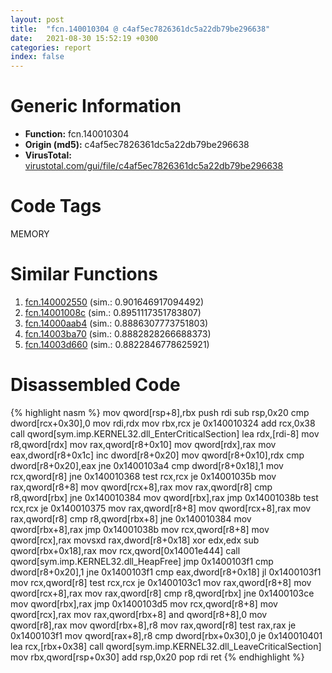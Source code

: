 ```yaml
---
layout: post
title:  "fcn.140010304 @ c4af5ec7826361dc5a22db79be296638"
date:   2021-08-30 15:52:19 +0300
categories: report
index: false
---
```


# Generic Information
- **Function:** fcn.140010304
- **Origin (md5):** c4af5ec7826361dc5a22db79be296638
- **VirusTotal:** [virustotal.com/gui/file/c4af5ec7826361dc5a22db79be296638][virustotal_ref]

# Code Tags
<span class="tag" id="MEMORY">MEMORY</span>


# Similar Functions

1. [fcn.140002550][similar_1_ref] (sim.: 0.901646917094492)
2. [fcn.14001008c][similar_2_ref] (sim.: 0.8951117351783807)
3. [fcn.14000aab4][similar_3_ref] (sim.: 0.8886307773751803)
4. [fcn.14003ba70][similar_4_ref] (sim.: 0.8882828266688373)
5. [fcn.14003d660][similar_5_ref] (sim.: 0.8822846778625921)


# Disassembled Code

{% highlight nasm %}
mov qword[rsp+8],rbx
push rdi
sub rsp,0x20
cmp dword[rcx+0x30],0
mov rdi,rdx
mov rbx,rcx
je 0x140010324
add rcx,0x38
call qword[sym.imp.KERNEL32.dll_EnterCriticalSection]
lea rdx,[rdi-8]
mov r8,qword[rdx]
mov rax,qword[r8+0x10]
mov qword[rdx],rax
mov eax,dword[r8+0x1c]
inc dword[r8+0x20]
mov qword[r8+0x10],rdx
cmp dword[r8+0x20],eax
jne 0x1400103a4
cmp dword[r8+0x18],1
mov rcx,qword[r8]
jne 0x140010368
test rcx,rcx
je 0x14001035b
mov rax,qword[r8+8]
mov qword[rcx+8],rax
mov rax,qword[r8]
cmp r8,qword[rbx]
jne 0x140010384
mov qword[rbx],rax
jmp 0x14001038b
test rcx,rcx
je 0x140010375
mov rax,qword[r8+8]
mov qword[rcx+8],rax
mov rax,qword[r8]
cmp r8,qword[rbx+8]
jne 0x140010384
mov qword[rbx+8],rax
jmp 0x14001038b
mov rcx,qword[r8+8]
mov qword[rcx],rax
movsxd rax,dword[r8+0x18]
xor edx,edx
sub qword[rbx+0x18],rax
mov rcx,qword[0x14001e444]
call qword[sym.imp.KERNEL32.dll_HeapFree]
jmp 0x1400103f1
cmp dword[r8+0x20],1
jne 0x1400103f1
cmp eax,dword[r8+0x18]
jl 0x1400103f1
mov rcx,qword[r8]
test rcx,rcx
je 0x1400103c1
mov rax,qword[r8+8]
mov qword[rcx+8],rax
mov rax,qword[r8]
cmp r8,qword[rbx]
jne 0x1400103ce
mov qword[rbx],rax
jmp 0x1400103d5
mov rcx,qword[r8+8]
mov qword[rcx],rax
mov rax,qword[rbx+8]
and qword[r8+8],0
mov qword[r8],rax
mov qword[rbx+8],r8
mov rax,qword[r8]
test rax,rax
je 0x1400103f1
mov qword[rax+8],r8
cmp dword[rbx+0x30],0
je 0x140010401
lea rcx,[rbx+0x38]
call qword[sym.imp.KERNEL32.dll_LeaveCriticalSection]
mov rbx,qword[rsp+0x30]
add rsp,0x20
pop rdi
ret
{% endhighlight %}


[similar_1_ref]: /report/fcn.140002550@3bee9e0608c478ffce0d10559aae732b
[similar_2_ref]: /report/fcn.14001008c@c4af5ec7826361dc5a22db79be296638
[similar_3_ref]: /report/fcn.14000aab4@c4af5ec7826361dc5a22db79be296638
[similar_4_ref]: /report/fcn.14003ba70@3bee9e0608c478ffce0d10559aae732b
[similar_5_ref]: /report/fcn.14003d660@3bee9e0608c478ffce0d10559aae732b
[virustotal_ref]: https://www.virustotal.com/gui/file/c4af5ec7826361dc5a22db79be296638